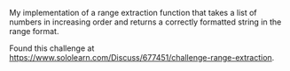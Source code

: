 My implementation of a range extraction function that takes a list of numbers in increasing order and returns a correctly formatted string in the range format.

Found this challenge at https://www.sololearn.com/Discuss/677451/challenge-range-extraction.
